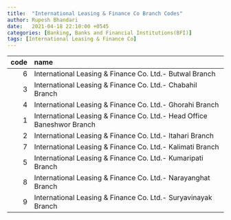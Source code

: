 ```yaml
---
title:  "International Leasing & Finance Co Branch Codes"
author: Rupesh Bhandari
date:   2021-04-18 22:10:00 +0545
categories: [Banking, Banks and Financial Institutions(BFI)]
tags: [International Leasing & Finance Co]
---
```


|   code | name                                                                   |
|-------:|:-----------------------------------------------------------------------|
|      6 | International Leasing & Finance Co. Ltd.- Butwal Branch                |
|      3 | International Leasing & Finance Co. Ltd.- Chabahil Branch              |
|      4 | International Leasing & Finance Co. Ltd.- Ghorahi Branch               |
|      1 | International Leasing & Finance Co. Ltd.- Head Office Baneshwor Branch |
|      2 | International Leasing & Finance Co. Ltd.- Itahari Branch               |
|      7 | International Leasing & Finance Co. Ltd.- Kalimati Branch              |
|      5 | International Leasing & Finance Co. Ltd.- Kumaripati Branch            |
|      8 | International Leasing & Finance Co. Ltd.- Narayanghat Branch           |
|      9 | International Leasing & Finance Co. Ltd.- Suryavinayak Branch          |